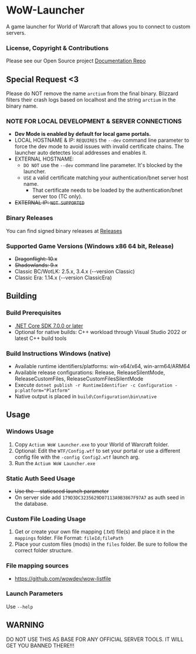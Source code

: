 # WoW-Launcher
A game launcher for World of Warcraft that allows you to connect to custom servers.

### License, Copyright & Contributions

Please see our Open Source project [Documentation Repo](https://github.com/Arctium/Documentation)

## Special Request <3

Please do NOT remove the name `arctium` from the final binary.
Blizzard filters their crash logs based on localhost and the string `arctium` in the binary name. 


### NOTE FOR LOCAL DEVELOPMENT & SERVER CONNECTIONS
* **Dev Mode is enabled by default for local game portals.**
* LOCAL HOSTNAME & IP: `REQUIRES` the `--dev` command line parameter to force the dev mode to avoid issues with invalid certificate chains. The launcher auto detectes local addresses and enables it.
* EXTERNAL HOSTNAME:
    * `DO NOT` use the `--dev` command line parameter. It's blocked by the launcher.
    * `USE` a valid certificate matching your authentication/bnet server host name.
        * That certificate needs to be loaded by the authentication/bnet server too (TC only).
* ~~EXTERNAL IP: `NOT SUPPORTED`~~

### Binary Releases
You can find signed binary releases at [Releases](https://github.com/Arctium/WoW-Launcher/releases)

### Supported Game Versions (Windows x86 64 bit, Release)
* ~~Dragonflight: 10.x~~
* ~~Shadowlands: 9.x~~
* Classic BC/WotLK: 2.5.x, 3.4.x (--version Classic)
* Classic Era: 1.14.x (--version ClassicEra)

## Building

### Build Prerequisites
* [.NET Core SDK 7.0.0 or later](https://dotnet.microsoft.com/download/dotnet/7.0)
* Optional for native builds: C++ workload through Visual Studio 2022 or latest C++ build tools

### Build Instructions Windows (native)
* Available runtime identifiers/platforms: win-x64/x64, win-arm64/ARM64
* Available release configurations: Release, ReleaseSilentMode, ReleaseCustomFiles, ReleaseCustomFilesSilentMode
* Execute `dotnet publish -r RuntimeIdentifier -c Configuration -p:platform="Platform"`
* Native output is placed in `build\Configuration\bin\native`

## Usage

### Windows Usage
1. Copy `Actium WoW Launcher.exe` to your World of Warcraft folder.
2. Optional: Edit the `WTF/Config.wtf` to set your portal or use a different config file with the `-config Config2.wtf` launch arg.
3. Run the `Actium WoW Launcher.exe`

### Static Auth Seed Usage
* ~~Use the --staticseed launch parameter~~
* On server side add `179D3DC3235629D07113A9B3867F97A7` as auth seed in the database.

### Custom File Loading Usage
1. Get or create your own file mapping (.txt) file(s) and place it in the `mappings` folder.
   File Format: `fileId;filePath`
2. Place your custom files (mods) in the `files` folder. Be sure to follow the correct folder structure.

### File mapping sources
* https://github.com/wowdev/wow-listfile

### Launch Parameters
Use `--help`

## WARNING

DO NOT USE THIS AS BASE FOR ANY OFFICIAL SERVER TOOLS.
IT WILL GET YOU BANNED THERE!!!

